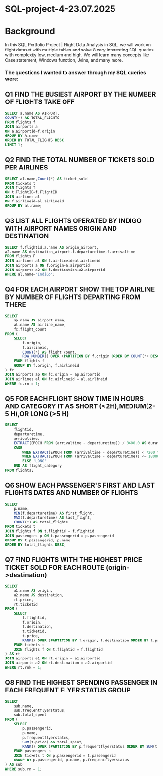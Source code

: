 # SQL-project-4-23.07.2025
# Background
In this SQL Portfolio Project | Flight Data Analysis in SQL, we will work on flight dataset with multiple tables and solve 8 very interesting SQL queries with complexity low, medium and high. We will learn many concepts like Case statement, Windows function, Joins, and many more. 
### The questions I wanted to answer through my SQL queries were:
## Q1 FIND THE BUSIEST AIRPORT BY THE NUMBER OF FLIGHTS TAKE OFF
```sql
SELECT a.name AS AIRPORT,
COUNT(*) AS TOTAL_FLIGHTS
FROM flights f
JOIN airports a
ON a.airportid=f.origin
GROUP BY A.name
ORDER BY TOTAL_FLIGHTS DESC
LIMIT 1;
```
## Q2 FIND THE TOTAL NUMBER OF TICKETS SOLD PER AIRLINES
```sql
SELECT al.name,Count(*) AS ticket_sold
FROM tickets t
JOIN flights f
ON t.FlightID=f.FlightID
JOIN airlines al
ON f.airlineid=al.airlineid
GROUP BY al.name;
```
## Q3 LIST ALL FLIGHTS OPERATED BY INDIGO WITH AIRPORT NAMES ORIGIN AND DESTINATION
```sql
SELECT f.flightid,a.name AS origin_airport,
a2.name AS destination_airport,f.departuretime,f.arrivaltime
FROM flights F
JOIN airlines al ON f.airlineid=al.airlineid
JOIN airports a ON f.origin=a.airportid
JOIN airports a2 ON f.destination=a2.airportid
WHERE al.name='IndiGo';
```
## Q4 FOR EACH AIRPORT SHOW THE TOP AIRLINE BY NUMBER OF FLIGHTS DEPARTING FROM THERE
```sql
SELECT 
    ap.name AS airport_name,
    al.name AS airline_name,
    fc.flight_count
FROM (
    SELECT 
        f.origin,
        f.airlineid,
        COUNT(*) AS flight_count,
        ROW_NUMBER() OVER (PARTITION BY f.origin ORDER BY COUNT(*) DESC) AS rn
    FROM flights f
    GROUP BY f.origin, f.airlineid
) fc
JOIN airports ap ON fc.origin = ap.airportid
JOIN airlines al ON fc.airlineid = al.airlineid
WHERE fc.rn = 1;
```
## Q5 FOR EACH FLIGHT SHOW TIME IN HOURS AND CATEGORY IT AS SHORT (<2H),MEDIUM(2-5 H),OR LONG (>5 H)
```sql
SELECT 
    flightid,
    departuretime,
    arrivaltime,
    EXTRACT(EPOCH FROM (arrivaltime - departuretime)) / 3600.0 AS durationhours,
    CASE
        WHEN EXTRACT(EPOCH FROM (arrivaltime - departuretime)) < 7200 THEN 'SHORT'
        WHEN EXTRACT(EPOCH FROM (arrivaltime - departuretime)) <= 18000 THEN 'MEDIUM'
        ELSE 'LONG'
    END AS flight_category
FROM flights;
```
## Q6 SHOW EACH PASSENGER'S FIRST AND LAST FLIGHTS DATES AND NUMBER OF FLIGHTS
```sql
SELECT 
    p.name,
    MIN(f.departuretime) AS first_flight,
    MAX(f.departuretime) AS last_flight,
    COUNT(*) AS total_flights
FROM tickets t
JOIN flights f ON t.flightid = f.flightid
JOIN passengers p ON t.passengerid = p.passengerid
GROUP BY t.passengerid, p.name
ORDER BY total_flights DESC;
```
## Q7 FIND FLIGHTS WITH THE HIGHEST PRICE TICKET SOLD FOR EACH ROUTE (origin->destination)
```sql
SELECT 
    a1.name AS origin,
    a2.name AS destination,
    rt.price,
    rt.ticketid
FROM (
    SELECT 
        f.flightid,
        f.origin,
        f.destination,
        t.ticketid,
        t.price,
        RANK() OVER (PARTITION BY f.origin, f.destination ORDER BY t.price) AS rnk
    FROM tickets t
    JOIN flights f ON t.flightid = f.flightid
) AS rt
JOIN airports a1 ON rt.origin = a1.airportid
JOIN airports a2 ON rt.destination = a2.airportid
WHERE rt.rnk = 1;
```
## Q8 FIND THE HIGHEST SPENDING PASSENGER IN EACH FREQUENT FLYER STATUS GROUP
```sql
SELECT 
    sub.name,
    sub.frequentflyerstatus,
    sub.total_spent
FROM (
    SELECT 
        p.passengerid,
        p.name,
        p.frequentflyerstatus,
        SUM(t.price) AS total_spent,
        RANK() OVER (PARTITION BY p.frequentflyerstatus ORDER BY SUM(t.price) DESC) AS rn
    FROM passengers p
    JOIN tickets t ON p.passengerid = t.passengerid
    GROUP BY p.passengerid, p.name, p.frequentflyerstatus
) AS sub
WHERE sub.rn = 1;
```
